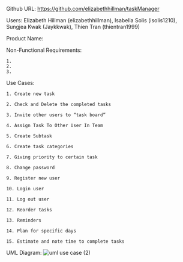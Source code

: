 Github URL: https://github.com/elizabethhillman/taskManager

Users: Elizabeth Hillman (elizabethhillman), Isabella Solis (isolis1210), Sungjea Kwak (Jaykkwak), Thien Tran (thientran1999)

Product Name:

Non-Functional Requirements:

    1.
    2.
    3.

Use Cases:

    1. Create new task
    
    2. Check and Delete the completed tasks
    
    3. Invite other users to “task board”
    
    4. Assign Task To Other User In Team
    
    5. Create Subtask
    
    6. Create task categories
    
    7. Giving priority to certain task
    
    8. Change password
    
    9. Register new user
    
    10. Login user
    
    11. Log out user
    
    12. Reorder tasks
    
    13. Reminders
    
    14. Plan for specific days
    
    15. Estimate and note time to complete tasks

UML Diagram: 
![uml use case (2)](https://user-images.githubusercontent.com/69373637/113670946-91198280-966a-11eb-84f2-f0f51557b602.jpg)
